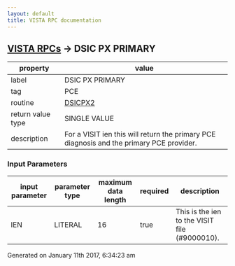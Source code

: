 ```yaml
---
layout: default
title: VISTA RPC documentation
---
```




## [VISTA RPCs](TableOfContent.md) &#8594; DSIC PX PRIMARY 

 property | value 
--- | --- 
 label | DSIC PX PRIMARY
 tag | PCE
 routine | [DSICPX2](http://code.osehra.org/dox/Routine_DSICPX2_source.html)
 return value type | SINGLE VALUE
 description | For a VISIT ien this will return the primary PCE diagnosis and the primary PCE provider.

### Input Parameters

| input parameter | parameter type | maximum data length | required | description | 
| --- | --- | --- | --- | --- | 
| IEN | LITERAL | 16 | true | This is the ien to the VISIT file (#9000010). | 




Generated on January 11th 2017, 6:34:23 am